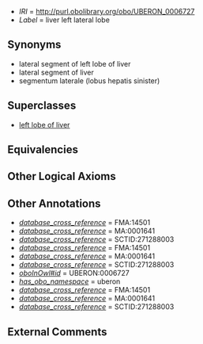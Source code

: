  * *IRI* = http://purl.obolibrary.org/obo/UBERON_0006727
 * *Label* = liver left lateral lobe

## Synonyms

 * lateral segment of left lobe of liver
 * lateral segment of liver
 * segmentum laterale (lobus hepatis sinister)

## Superclasses

 * [left lobe of liver](../../UBERON/15/UBERON_0001115.md)

## Equivalencies


## Other Logical Axioms


## Other Annotations

 * *[database_cross_reference](../../ef/oboInOwl#hasDbXref.md)* = FMA:14501
 * *[database_cross_reference](../../ef/oboInOwl#hasDbXref.md)* = MA:0001641
 * *[database_cross_reference](../../ef/oboInOwl#hasDbXref.md)* = SCTID:271288003
 * *[database_cross_reference](../../ef/oboInOwl#hasDbXref.md)* = FMA:14501
 * *[database_cross_reference](../../ef/oboInOwl#hasDbXref.md)* = MA:0001641
 * *[database_cross_reference](../../ef/oboInOwl#hasDbXref.md)* = SCTID:271288003
 * *[oboInOwl#id](../../id/oboInOwl#id.md)* = UBERON:0006727
 * *[has_obo_namespace](../../ce/oboInOwl#hasOBONamespace.md)* = uberon
 * *[database_cross_reference](../../ef/oboInOwl#hasDbXref.md)* = FMA:14501
 * *[database_cross_reference](../../ef/oboInOwl#hasDbXref.md)* = MA:0001641
 * *[database_cross_reference](../../ef/oboInOwl#hasDbXref.md)* = SCTID:271288003

## External Comments

